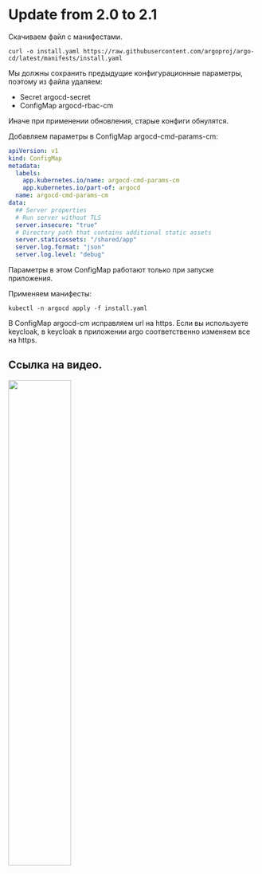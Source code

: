 # Update from 2.0 to 2.1

Скачиваем файл с манифестами.

    curl -o install.yaml https://raw.githubusercontent.com/argoproj/argo-cd/latest/manifests/install.yaml
    
Мы должны сохранить предыдущие конфигурационные параметры, поэтому из файла удаляем:

* Secret argocd-secret
* ConfigMap argocd-rbac-cm

Иначе при применении обновления, старые конфиги обнулятся.

Добавляем параметры в ConfigMap argocd-cmd-params-cm: 

```yaml
apiVersion: v1
kind: ConfigMap
metadata:
  labels:
    app.kubernetes.io/name: argocd-cmd-params-cm
    app.kubernetes.io/part-of: argocd
  name: argocd-cmd-params-cm
data:
  ## Server properties
  # Run server without TLS
  server.insecure: "true"
  # Directory path that contains additional static assets
  server.staticassets: "/shared/app"
  server.log.format: "json"
  server.log.level: "debug"
```

Параметры в этом ConfigMap работают только при запуске приложения.

Применяем манифесты:

    kubectl -n argocd apply -f install.yaml

В ConfigMap argocd-cm исправляем url на https. Если вы используете keycloak, в keycloak в приложении argo 
соответственно изменяем все на https.

## Ссылка на видео.

[<img src="https://img.youtube.com/vi/TQjLq6wac3Y/maxresdefault.jpg" width="50%">](https://youtu.be/TQjLq6wac3Y)
